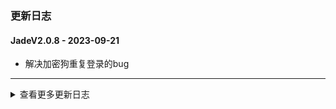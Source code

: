 ### 更新日志

#### JadeV2.0.8 - 2023-09-21
* 解决加密狗重复登录的bug
---

<details onclose>
<summary>查看更多更新日志</summary>

#### JadeV2.0.7 - 2023-07-19
* 解决打包一个完成的包,exclude_files不生效的bug
---

#### JadeV2.0.6 - 2023-07-19
* 新增exclude_files参数,去除打包时不必要的动态库
* 解决如果为空,打包失败的bug
---


#### JadeV2.0.5 - 2023-06-14
* 兼容加密狗feature id list为None的情况
---

#### JadeV2.0.4 - 2023-05-22
* 加密狗监测模块支持多个加密狗的id
---


#### JadeV2.0.3 - 2023-05-11
* 打包的时候新增是否压缩lib包参数
---

#### JadeV2.0.2 - 2023-05-08
* 初始化的时候就需要校验feature id 是否存在
---

#### JadeV2.0.1 - 2023-05-08
* 加密狗如果没有feature id或者获取feature id失败时,需要退出会话
---

#### JadeV1.9.9 - 2023-05-08
* 加密狗的监测支持自定义feature id
---

#### JadeV1.9.8 - 2023-04-21
* 加密狗监测线程支持多个加密狗
* 如果当前登录的加密狗超过最大限制数量,在查找是否还有新的加密狗
---

#### JadeV1.9.7 - 2023-04-03
* 如果可执行文件存在的化,则拷贝Output文件夹,如果不存在则不拷贝
---

#### JadeV1.9.6 - 2023-04-03
* 编译的时候也需要将lib包拷贝到release文件夹下
---


#### JadeV1.9.5 - 2023-04-03
* 压缩lib包时,需要判断是否有可执行文件
---


#### JadeV1.9.4 - 2023-04-03
* 不在固定pyinstaller版本为4.6
---


#### JadeV1.9.3 - 2023-03-24
* 固定pyinstaller版本为4.6
---


#### JadeV1.9.2 - 2023-03-24
* 优化加密狗判断流程,刷新的时候一直占用一个Session
---

#### JadeV1.9.1 - 2023-03-24
* pyinstaller版本不固定
---

#### JadeV1.9.0 - 2023-03-24
* 监听加密狗驱动是否在线时间可配置
---


#### JadeV1.8.9 - 2023-03-24
* 新增LDK资源释放函数
---

#### JadeV1.8.8 - 2023-03-24
* 新增监听加密狗是否在线线程,并且线程初始化的时候就启动
---

#### JadeV1.8.7 - 2023-03-24
* 程序被kill获取退出状态,可以做释放资源
---


#### JadeV1.8.6 - 2023-03-22
* 打包模块修复压缩函数找不到的bug
---

#### JadeV1.8.5 - 2023-03-20
* 打包模块支持打包并压缩lib包到Output文件夹中
---

#### JadeV1.8.4 - 2023-03-20
* 新增读取README.md内容方法
---

#### JadeV1.8.3 - 2023-03-17
* 新增获取app version的方法
* 自动写入version文件
* 解决打包wheel的报错
---

#### JadeV1.8.2 - 2023-03-14
* 新增压缩文件夹到指定文件夹下方法
---

#### JadeV1.8.1 - 2023-03-13
* 更新获取版本号方法
---

#### JadeV1.8.0 - 2023-03-10
* Inno Setup 不输出信息
* Xcopy不输出信息
---
#### JadeV1.7.9 - 2023-03-10
* ProgressBar Windows下还是继续使用中文
---
#### JadeV1.7.8 - 2023-03-09
* 修改AppRun文件,解决在github action 自动打包execv error: Permission denied 的问题
---

#### JadeV1.7.7 - 2023-03-08
* 制作AppImage先给可执行文件赋予权限
---
#### JadeV1.7.6 - 2023-03-08
* 解决log level的bug
---
#### JadeV1.7.5 - 2023-03-08
* Release文件使用CONTRIBUTING.md
---

#### JadeV1.7.4 - 2023-03-08
* 先创建Release,在上传文件到Release
---
#### JadeV1.7.3 - 2023-03-08
* 无需上传action附件,直接上传至release
---

#### JadeV1.7.2 - 2023-03-08
* 测试发布使用模糊路径
---

#### JadeV1.7.1 - 2023-03-08
* 打包模块新增log_level参数
* 支持使用Inno Setup打包Windows安装包
---

#### JadeV1.7.0 - 2023-03-08
* 修改Windows下ISS文件生成的路径为当前目录
---

#### JadeV1.6.9 - 2023-03-07
* 解决编译失败,windows下输出的bug
---
#### JadeV1.6.8 - 2023-03-07
* wheel包需要配置version模块
* 打包版本由更新日志统一管理,其他地方无需在配版本号
---

#### JadeV1.6.7 - 2023-03-07
* 修改ChangeLog文件的名称改为CONTRIBUTING
---
#### JadeV1.6.6 - 2023-03-07
* 固定ChangeLog的格式,使Release发布界面美观
---
#### JadeV1.6.5 - 2023-03-07
* 创建Release的时候使用tag名称作为当前Release的名称
---
#### JadeV1.6.4 - 2023-03-07
* 打包的时候自动判断当前版本
* 支持自动打包脚本,解决Windows下Progress的bug
---
#### JadeV1.6.3 - 2023-03-06
* 支持遍历文件夹下所有文件
* 加密文件支持传入输出文件夹名称参数
* 打包时候支持自定义输出名
* 更新模型加密加密方法,支持没有后缀名称的模型加解密
* 固定cryptography版本
* 重新优化packing模块
* ui文件转py文件时，新增是否翻译功能
* 取消main文件没有的输出
* 数据库支持清空操作
* 支持模型解密自定义保存路径
* packing模块支持导入其他库传参
* 优化jade packing 模块
* 新增version文件
* update jade packing 支持自定义main函数文件
* update getSectionConfigs 方法
* 版本号支持4位版本号和3位版本号
* update 支持模型加密解密操作,支持解密直接返回字节流
* 引入新的cffi包
* update 支持不使用图片进行打包
* update 支持python3.7进行打包
* update 路径转换无需判断路径是否真实存在
* update 打包的时候支持文件夹导入
* update 打包成AppImage时候无需icon图标
* update 加入AppImage图标为默认图标
* update Linux打包使用原始的版本
---
</details>